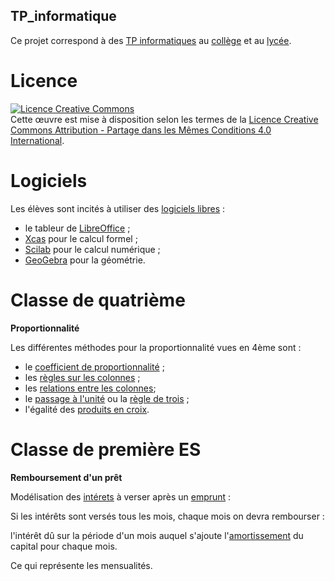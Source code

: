 ## TP_informatique

Ce projet correspond à des [TP informatiques](https://fr.wikipedia.org/wiki/Travaux_pratiques) au [collège](https://fr.wikipedia.org/wiki/Coll%C3%A8ge_(%C3%A9tablissement)) et au [lycée](https://fr.wikipedia.org/wiki/Lyc%C3%A9e_en_France).

# Licence 

<a rel="license" href="http://creativecommons.org/licenses/by-sa/4.0/"><img alt="Licence Creative Commons" style="border-width:0" src="https://i.creativecommons.org/l/by-sa/4.0/88x31.png" /></a><br />Cette œuvre est mise à disposition selon les termes de la <a rel="license" href="http://creativecommons.org/licenses/by-sa/4.0/">Licence Creative Commons Attribution -  Partage dans les Mêmes Conditions 4.0 International</a>.

# Logiciels

Les élèves sont incités à utiliser des [logiciels libres](https://fr.wikipedia.org/wiki/Logiciel_libre) :

* le tableur de [LibreOffice](https://fr.wikipedia.org/wiki/LibreOffice#Calc) ;
* [Xcas](https://fr.wikipedia.org/wiki/Xcas) pour le calcul formel ;
* [Scilab](https://fr.wikipedia.org/wiki/Scilab) pour le calcul numérique ;
* [GeoGebra](https://fr.wikipedia.org/wiki/GeoGebra) pour la géométrie.


# Classe de quatrième

__Proportionnalité__

Les différentes méthodes pour la proportionnalité vues en 4ème sont :

* le [coefficient de proportionnalité](https://fr.wikipedia.org/wiki/Coefficient#Coefficient_de_proportionnalit.C3.A9) ; 
* les [règles sur les colonnes](https://fr.wikipedia.org/wiki/Proportionnalit%C3%A9#Tableau_de_proportionnalit%C3%A9) ;
* les [relations entre les colonnes](https://fr.wikipedia.org/wiki/Proportionnalit%C3%A9#Tableau_de_proportionnalit%C3%A9); 
* le [passage à l'unité](https://fr.wikipedia.org/wiki/R%C3%A8gle_de_trois#R%C3%A9duction_%C3%A0_l'unit%C3%A9) ou la [règle de trois](https://fr.wikipedia.org/wiki/R%C3%A8gle_de_trois) ;
* l'égalité des [produits en croix](https://fr.wikipedia.org/wiki/R%C3%A8gle_de_trois#Produits_en_croix).

# Classe de première ES

__Remboursement d'un prêt__

Modélisation des [intérets](https://fr.wikipedia.org/wiki/Emprunt_(finance)#Calcul_de_l'intérêt) à verser après un [emprunt](https://fr.wikipedia.org/wiki/Emprunt_(finance)#Caractéristiques_des_emprunts_indivis) :

Si les intérêts sont versés tous les mois, chaque mois on devra rembourser :  

l'intérêt dû sur la période d'un mois auquel s'ajoute l'[amortissement](https://fr.wikipedia.org/wiki/Amortissement_(finance)) du capital pour chaque mois.  

Ce qui représente les mensualités.
